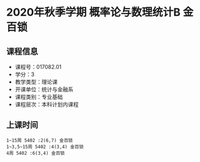 # 2020年秋季学期 概率论与数理统计B 金百锁






## 课程信息

- 课程号：017082.01
- 学分：3
- 教学类型：理论课
- 开课单位：统计与金融系
- 课程类别：专业基础
- 课程层次：本科计划内课程

## 上课时间

```
1~15周 5402 :2(6,7) 金百锁
1~3,5~15周 5402 :4(3,4) 金百锁
4周 5402 :6(3,4) 金百锁
```

